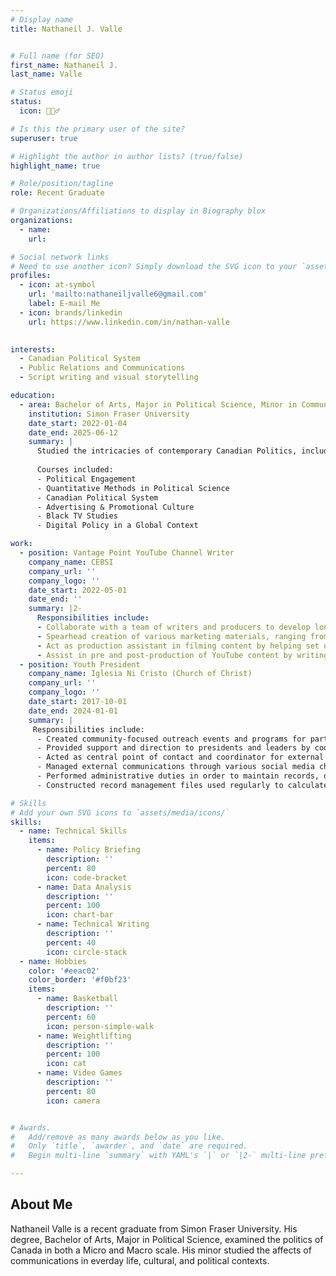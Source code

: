 ```yaml
---
# Display name
title: Nathaneil J. Valle 


# Full name (for SEO)
first_name: Nathaneil J.
last_name: Valle

# Status emoji
status:
  icon: 🙋🏽‍♂️

# Is this the primary user of the site?
superuser: true

# Highlight the author in author lists? (true/false)
highlight_name: true

# Role/position/tagline
role: Recent Graduate

# Organizations/Affiliations to display in Biography blox
organizations:
  - name: 
    url: 

# Social network links
# Need to use another icon? Simply download the SVG icon to your `assets/media/icons/` folder.
profiles:
  - icon: at-symbol
    url: 'mailto:nathaneiljvalle6@gmail.com'
    label: E-mail Me
  - icon: brands/linkedin
    url: https://www.linkedin.com/in/nathan-valle
  

interests:
  - Canadian Political System
  - Public Relations and Communications
  - Script writing and visual storytelling

education:
  - area: Bachelor of Arts, Major in Political Science, Minor in Communications
    institution: Simon Fraser University
    date_start: 2022-01-04
    date_end: 2025-06-12
    summary: |
      Studied the intricacies of contemporary Canadian Politics, including research into the Canadian constitution and examination of political instutions within Canada. Study was also conducted on theories of communications, and how communications influences our everday life alongside political contexts. 
   
      Courses included:
      - Political Engagement
      - Quantitative Methods in Political Science
      - Canadian Political System
      - Advertising & Promotional Culture
      - Black TV Studies
      - Digital Policy in a Global Context

work:
  - position: Vantage Point YouTube Channel Writer
    company_name: CEBSI
    company_url: ''
    company_logo: ''
    date_start: 2022-05-01
    date_end: ''
    summary: |2-
      Responsibilities include:
      - Collaborate with a team of writers and producers to develop long-form content which enhances viewer understanding of family and community topics
      - Spearhead creation of various marketing materials, ranging from Instagram reels and blog posts, to increase engagement and interaction
      - Act as production assistant in filming content by helping set up filming location, lighting, and take BTS photos for documentation
      - Assist in pre and post-production of YouTube content by writing and editing scripts before filming, as well as editing transcripts for captions
  - position: Youth President
    company_name: Iglesia Ni Cristo (Church of Christ)
    company_url: ''
    company_logo: ''
    date_start: 2017-10-01
    date_end: 2024-01-01
    summary: |
     Responsibilities include:
      - Created community-focused outreach events and programs for participants of all ages to foster strong connections and relationships
      - Provided support and direction to presidents and leaders by coordinating with team members throughout the lanning phase of large-scale community events
      - Acted as central point of contact and coordinator for external agencies to help foster positive relationships with internal and external partnerships
      - Managed external communications through various social media channels for marketing purposes, and internally through messaging softwares
      - Performed administrative duties in order to maintain records, databases, and financial documents with respect to confidentiality
      - Constructed record management files used regularly to calculate participant attendance, venue information, and gather participant feedback

# Skills
# Add your own SVG icons to `assets/media/icons/`
skills:
  - name: Technical Skills
    items:
      - name: Policy Briefing
        description: ''
        percent: 80
        icon: code-bracket
      - name: Data Analysis
        description: ''
        percent: 100
        icon: chart-bar
      - name: Technical Writing
        description: ''
        percent: 40
        icon: circle-stack
  - name: Hobbies
    color: '#eeac02'
    color_border: '#f0bf23'
    items:
      - name: Basketball
        description: ''
        percent: 60
        icon: person-simple-walk
      - name: Weightlifting
        description: ''
        percent: 100
        icon: cat
      - name: Video Games
        description: ''
        percent: 80
        icon: camera


# Awards.
#   Add/remove as many awards below as you like.
#   Only `title`, `awarder`, and `date` are required.
#   Begin multi-line `summary` with YAML's `|` or `|2-` multi-line prefix and indent 2 spaces below.

---
```


## About Me

Nathaneil Valle is a recent graduate from Simon Fraser University. His degree, Bachelor of Arts, Major in Political Science, examined the politics of Canada in both a Micro and Macro scale. His minor studied the affects of communications in everday life, cultural, and political contexts. 
